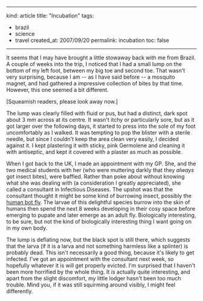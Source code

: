 -----
kind: article
title: "Incubation"
tags:
- brazil
- science
- travel
created_at: 2007/09/20
permalink: incubation
toc: false
-----

<p>It seems that I may have brought a little stowaway back with me from Brazil. A couple of weeks into the trip, I noticed that I had a small lump on the bottom of my left foot, between my big toe and second toe. That wasn't very surprising, because I am -- as I have said before -- a mosquito magnet, and had gathered a impressive collection of bites by that time. However, this one seemed a bit different.</p>

<p>[Squeamish readers, please look away now.]</p>


<p>The lump was clearly filled with fluid or pus, but had a distinct, dark spot about 3 mm across at its centre. It wasn't itchy or particularly sore, but as it got larger over the following days, it started to press into the sole of my foot uncomfortably as I walked. It was tempting to pop the blister with a sterile needle, but since I couldn't keep the area clean very easily, I decided against it. I kept plastering it with sticky, pink Germolene and cleaning it with antiseptic, and kept it covered with a plaster as much as possible.</p>

<p>When I got back to the UK, I made an appointment with my GP. She, and the two medical students with her (who were muttering darkly that they <em>always</em> got insect bites), were baffled. Rather than poke about without knowing what she was dealing with (a consideration I greatly appreciated), she called a consultant in Infectious Diseases. The upshot was that the consultant thought it might be some kind of burrowing insect, possibly the <a href="http://en.wikipedia.org/wiki/Human_bot_fly">human bot fly</a>. The larvae of this delightful species burrow into the skin of humans then spend the next 8 weeks developing in their cosy space before emerging to pupate and later emerge as an adult fly. Biologically interesting, to be sure, but not the kind of biologically interesting thing I want going on in my own body.</p>

<p>The lump is deflating now, but the black spot is still there, which suggests that the larva (if it is a larva and not something harmless like a splinter) is probably dead. This isn't necessarily a good thing, because it's likely to get infected. I've got an appointment with the consultant next week, so hopefully whatever it is will get properly evicted. I'm surprised that I haven't been more horrified by the whole thing. It <em>is</em> actually quite interesting, and apart from the slight discomfort, my little lodger hasn't been too much trouble. Mind you, if it was still squirming around visibly, I might feel differently.</p>
